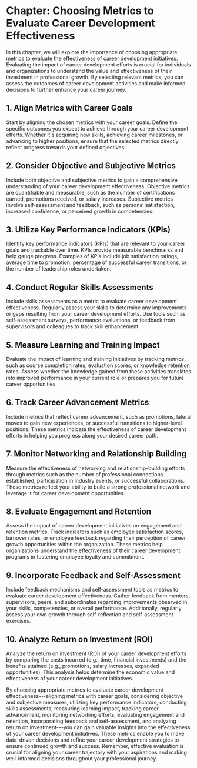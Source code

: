 Chapter: Choosing Metrics to Evaluate Career Development Effectiveness
======================================================================

In this chapter, we will explore the importance of choosing appropriate metrics to evaluate the effectiveness of career development initiatives. Evaluating the impact of career development efforts is crucial for individuals and organizations to understand the value and effectiveness of their investment in professional growth. By selecting relevant metrics, you can assess the outcomes of career development activities and make informed decisions to further enhance your career journey.

**1. Align Metrics with Career Goals**
--------------------------------------

Start by aligning the chosen metrics with your career goals. Define the specific outcomes you expect to achieve through your career development efforts. Whether it's acquiring new skills, achieving career milestones, or advancing to higher positions, ensure that the selected metrics directly reflect progress towards your defined objectives.

**2. Consider Objective and Subjective Metrics**
------------------------------------------------

Include both objective and subjective metrics to gain a comprehensive understanding of your career development effectiveness. Objective metrics are quantifiable and measurable, such as the number of certifications earned, promotions received, or salary increases. Subjective metrics involve self-assessment and feedback, such as personal satisfaction, increased confidence, or perceived growth in competencies.

**3. Utilize Key Performance Indicators (KPIs)**
------------------------------------------------

Identify key performance indicators (KPIs) that are relevant to your career goals and trackable over time. KPIs provide measurable benchmarks and help gauge progress. Examples of KPIs include job satisfaction ratings, average time to promotion, percentage of successful career transitions, or the number of leadership roles undertaken.

**4. Conduct Regular Skills Assessments**
-----------------------------------------

Include skills assessments as a metric to evaluate career development effectiveness. Regularly assess your skills to determine any improvements or gaps resulting from your career development efforts. Use tools such as self-assessment surveys, performance evaluations, or feedback from supervisors and colleagues to track skill enhancement.

**5. Measure Learning and Training Impact**
-------------------------------------------

Evaluate the impact of learning and training initiatives by tracking metrics such as course completion rates, evaluation scores, or knowledge retention rates. Assess whether the knowledge gained from these activities translates into improved performance in your current role or prepares you for future career opportunities.

**6. Track Career Advancement Metrics**
---------------------------------------

Include metrics that reflect career advancement, such as promotions, lateral moves to gain new experiences, or successful transitions to higher-level positions. These metrics indicate the effectiveness of career development efforts in helping you progress along your desired career path.

**7. Monitor Networking and Relationship Building**
---------------------------------------------------

Measure the effectiveness of networking and relationship-building efforts through metrics such as the number of professional connections established, participation in industry events, or successful collaborations. These metrics reflect your ability to build a strong professional network and leverage it for career development opportunities.

**8. Evaluate Engagement and Retention**
----------------------------------------

Assess the impact of career development initiatives on engagement and retention metrics. Track indicators such as employee satisfaction scores, turnover rates, or employee feedback regarding their perception of career growth opportunities within the organization. These metrics help organizations understand the effectiveness of their career development programs in fostering employee loyalty and commitment.

**9. Incorporate Feedback and Self-Assessment**
-----------------------------------------------

Include feedback mechanisms and self-assessment tools as metrics to evaluate career development effectiveness. Gather feedback from mentors, supervisors, peers, and subordinates regarding improvements observed in your skills, competencies, or overall performance. Additionally, regularly assess your own growth through self-reflection and self-assessment exercises.

**10. Analyze Return on Investment (ROI)**
------------------------------------------

Analyze the return on investment (ROI) of your career development efforts by comparing the costs incurred (e.g., time, financial investments) and the benefits attained (e.g., promotions, salary increases, expanded opportunities). This analysis helps determine the economic value and effectiveness of your career development initiatives.

By choosing appropriate metrics to evaluate career development effectiveness---aligning metrics with career goals, considering objective and subjective measures, utilizing key performance indicators, conducting skills assessments, measuring learning impact, tracking career advancement, monitoring networking efforts, evaluating engagement and retention, incorporating feedback and self-assessment, and analyzing return on investment---you can gain valuable insights into the effectiveness of your career development initiatives. These metrics enable you to make data-driven decisions and refine your career development strategies to ensure continued growth and success. Remember, effective evaluation is crucial for aligning your career trajectory with your aspirations and making well-informed decisions throughout your professional journey.
